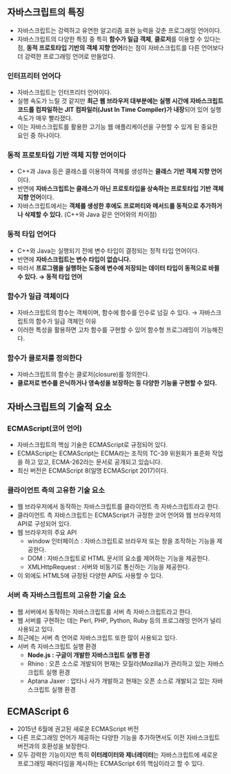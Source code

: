 ## 자바스크립트의 특징

- 자바스크립트는 강력하고 유연한 알고리즘 표현 능력을 갖춘 프로그래밍 언어이다.
- 자바스크립트의 다양한 특징 중 특히 **함수가 일급 객체**, **클로저**를 이용할 수 있다는 점, **동적 프로토타입 기반의 객체 지향 언어**라는 점이 자바스크립트를 다른 언어보다 더 강력한 프로그래밍 언어로 만들었다.

### 인터프리터 언어다

- 자바스크립트는 인터프리터 언어이다.
- 실행 속도가 느릴 것 같지만 **최근 웹 브라우저 대부분에는 실행 시간에 자바스크립트 코드를 컴파일하는 JIT 컴파일러(Just In Time Compiler)가 내장**되어 있어 실행 속도가 매우 빨라졌다.
- 이는 자바스크립트를 활용한 고기능 웹 애플리케이션을 구현할 수 있게 된 중요한 요인 중 하나이다.

### 동적 프로토타입 기반 객체 지향 언어이다

- C++과 Java 등은 클래스를 이용하여 객체를 생성하는 **클래스 기반 객체 지향 언어**이다.
- 반면에 **자바스크립트는 클래스가 아닌 프로토타입을 상속하는 프로토타입 기반 객체 지향 언어**이다.
- 자바스크립트에서는 **객체를 생성한 후에도 프로퍼티와 메서드를 동적으로 추가하거나 삭제할 수 있다.** (C++와 Java 같은 언어와의 차이점)

### 동적 타입 언어다

- C++와 Java는 실행되기 전에 변수 타입이 결정되는 정적 타입 언어이다.
- 반면에 **자바스크립트는 변수 타입이 없습니다.**
- 따라서 **프로그램을 실행하는 도중에 변수에 저장되는 데이터 타입이 동적으로 바뀔 수 있다. → 동적 타입 언어**

### 함수가 일급 객체이다

- 자바스크립트의 함수는 객체이며, 함수에 함수를 인수로 넘길 수 있다. → 자바스크립트의 함수가 일급 객체인 이유
- 이러한 특성을 활용하면 고차 함수를 구현할 수 있어 함수형 프로그래밍이 가능해진다.

### 함수가 클로저를 정의한다

- 자바스크립트의 함수는 클로저(closure)를 정의한다.
- **클로저로 변수를 은닉하거나 영속성을 보장하는 등 다양한 기능을 구현할 수 있다.**

## 자바스크립트의 기술적 요소

### ECMAScript(코어 언어)

- 자바스크립트의 핵심 기술은 ECMAScript로 규정되어 있다.
- ECMAScript는 ECMAScript는 ECMA라는 조직의 TC-39 위원회가 표준화 작업을 하고 있고, ECMA-262라는 문서로 공개되고 있습니다.
- 최신 버전은 ECMAScript 8(일명 ECMAScript 2017)이다.

### 클라이언트 측의 고유한 기술 요소

- 웹 브라우저에서 동작하는 자바스크립트를 클라이언트 측 자바스크립트라고 한다.
- 클라이언트 측 자바스크립트는 ECMAScript가 규정한 코어 언어와 웹 브라우저의 API로 구성되어 있다.
- 웹 브라우저의 주요 API
    - window 인터페이스 : 자바스크립트로 브라우저 또는 창을 조작하는 기능을 제공한다.
    - DOM : 자바스크립트로 HTML 문서의 요소를 제어하는 기능을 제공한다.
    - XMLHttpRequest : 서버와 비동기로 통신하는 기능을 제공한다.
- 이 외에도 HTML5에 규정된 다양한 API도 사용할 수 있다.

### 서버 측 자바스크립트의 고유한 기술 요소

- 웹 서버에서 동작하는 자바스크립트를 서버 측 자바스크립트라고 한다.
- 웹 서버를 구현하는 데는 Perl, PHP, Python, Ruby 등의 프로그래밍 언어가 널리 사용되고 있다.
- 최근에는 서버 측 언어로 자바스크립트 또한 많이 사용되고 있다.
- 서버 측 자바스크립트 실행 환경
    - **Node.js : 구글이 개발한 자바스크립트 실행 환경**
    - Rhino : 오픈 소스로 개발되어 현재는 모질라(Mozilla)가 관리하고 있는 자바스크립트 실행 환경
    - Aptana Jaxer : 압타나 사가 개발하고 현재는 오픈 소스로 개발되고 있는 자바스크립트 실행 환경

## ECMAScript 6

- 2015년 6월에 권고된 새로운 ECMAScript 버전
- 다른 프로그래밍 언어가 제공하는 다양한 기능을 추가하면서도 이전 자바스크립트 버전과의 호환성을 보장한다.
- 모두 강력한 기능이지만 특히 **이터레이터와 제너레이터**는 자바스크립트에 새로운 프로그래밍 패러다임을 제시하는 ECMAScript 6의 핵심이라고 할 수 있다.